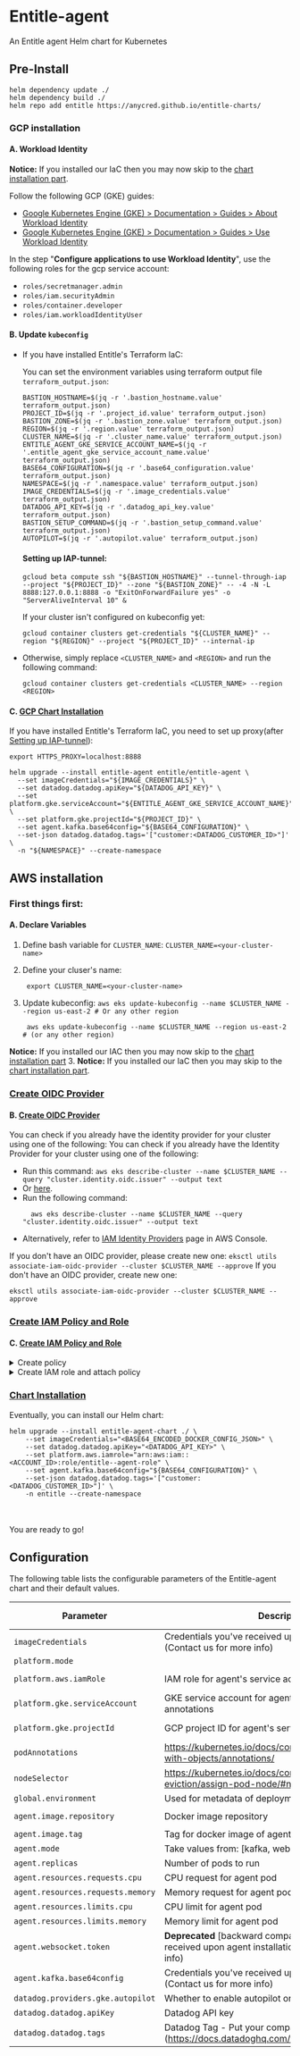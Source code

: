 Entitle-agent
===========

An Entitle agent Helm chart for Kubernetes
## Pre-Install
```shell
helm dependency update ./
helm dependency build ./
helm repo add entitle https://anycred.github.io/entitle-charts/
```

### GCP installation
#### A. Workload Identity
**Notice:** If you installed our IaC then you may now skip to the [chart installation part](#gcp-chart-installation).

Follow the following GCP (GKE) guides:
- [Google Kubernetes Engine (GKE) > Documentation > Guides > About Workload Identity](https://cloud.google.com/kubernetes-engine/docs/concepts/workload-identity)
- [Google Kubernetes Engine (GKE) > Documentation > Guides > Use Workload Identity](https://cloud.google.com/kubernetes-engine/docs/how-to/workload-identity)

In the step "**Configure applications to use Workload Identity**", use the following roles for the gcp service account:
- `roles/secretmanager.admin`
- `roles/iam.securityAdmin`
- `roles/container.developer`
- `roles/iam.workloadIdentityUser`

#### B. Update `kubeconfig`

* If you have installed Entitle's Terraform IaC:
    
    You can set the environment variables using terraform output file `terraform_output.json`:
    ```shell
    BASTION_HOSTNAME=$(jq -r '.bastion_hostname.value' terraform_output.json)
    PROJECT_ID=$(jq -r '.project_id.value' terraform_output.json)
    BASTION_ZONE=$(jq -r '.bastion_zone.value' terraform_output.json)
    REGION=$(jq -r '.region.value' terraform_output.json)
    CLUSTER_NAME=$(jq -r '.cluster_name.value' terraform_output.json)
    ENTITLE_AGENT_GKE_SERVICE_ACCOUNT_NAME=$(jq -r '.entitle_agent_gke_service_account_name.value' terraform_output.json)
    BASE64_CONFIGURATION=$(jq -r '.base64_configuration.value' terraform_output.json)
    NAMESPACE=$(jq -r '.namespace.value' terraform_output.json)
    IMAGE_CREDENTIALS=$(jq -r '.image_credentials.value' terraform_output.json)
    DATADOG_API_KEY=$(jq -r '.datadog_api_key.value' terraform_output.json)
    BASTION_SETUP_COMMAND=$(jq -r '.bastion_setup_command.value' terraform_output.json)
    AUTOPILOT=$(jq -r '.autopilot.value' terraform_output.json)
    ```
  
    #### Setting up IAP-tunnel:
    ```shell
    gcloud beta compute ssh "${BASTION_HOSTNAME}" --tunnel-through-iap --project "${PROJECT_ID}" --zone "${BASTION_ZONE}" -- -4 -N -L 8888:127.0.0.1:8888 -o "ExitOnForwardFailure yes" -o "ServerAliveInterval 10" &
    ```
    
    If your cluster isn't configured on kubeconfig yet:
    ```shell
    gcloud container clusters get-credentials "${CLUSTER_NAME}" --region "${REGION}" --project "${PROJECT_ID}" --internal-ip
    ```

* Otherwise, simply replace `<CLUSTER_NAME>` and `<REGION>` and run the following command:
    ```shell
    gcloud container clusters get-credentials <CLUSTER_NAME> --region <REGION>
    ```

#### C. [GCP Chart Installation](https://helm.sh/docs/helm/helm_upgrade/)
If you have installed Entitle's Terraform IaC, you need to set up proxy(after [Setting up IAP-tunnel](#setting-up-iap-tunnel)):
```shell
export HTTPS_PROXY=localhost:8888
```

```shell
helm upgrade --install entitle-agent entitle/entitle-agent \
  --set imageCredentials="${IMAGE_CREDENTIALS}" \
  --set datadog.datadog.apiKey="${DATADOG_API_KEY}" \
  --set platform.gke.serviceAccount="${ENTITLE_AGENT_GKE_SERVICE_ACCOUNT_NAME}" \
  --set platform.gke.projectId="${PROJECT_ID}" \
  --set agent.kafka.base64config="${BASE64_CONFIGURATION}" \
  --set-json datadog.datadog.tags='["customer:<DATADOG_CUSTOMER_ID>"]' \
  -n "${NAMESPACE}" --create-namespace
```
## AWS installation

### First things first:
#### A. Declare Variables

1. Define bash variable for `CLUSTER_NAME`:
   `CLUSTER_NAME=<your-cluster-name>`
1. Define your cluser's name:
   ```shell
    export CLUSTER_NAME=<your-cluster-name>
   ```

2. Update kubeconfig:
   `aws eks update-kubeconfig --name $CLUSTER_NAME --region us-east-2 # Or any other region`
   ```shell
    aws eks update-kubeconfig --name $CLUSTER_NAME --region us-east-2   # (or any other region)
   ```

**Notice:** If you installed our IAC then you may now skip to the [chart installation part](#chart-installation)
3. **Notice:** If you installed our IaC then you may skip to the [chart installation part](#chart-installation).

### [Create OIDC Provider](https://docs.aws.amazon.com/eks/latest/userguide/enable-iam-roles-for-service-accounts.html)
#### B. [Create OIDC Provider](https://docs.aws.amazon.com/eks/latest/userguide/enable-iam-roles-for-service-accounts.html)

You can check if you already have the identity provider for your cluster using one of the following:
You can check if you already have the Identity Provider for your cluster using one of the following:

- Run this command:
  `aws eks describe-cluster --name $CLUSTER_NAME --query "cluster.identity.oidc.issuer" --output text`
- Or [here](https://us-east-1.console.aws.amazon.com/iamv2/home?region=us-east-1#/identity_providers).
- Run the following command:
  ```shell
    aws eks describe-cluster --name $CLUSTER_NAME --query "cluster.identity.oidc.issuer" --output text
  ```
- Alternatively, refer to [IAM Identity Providers](https://console.aws.amazon.com/iamv2/home#/identity_providers) page in AWS Console.

If you don't have an OIDC provider, please create new one:
`eksctl utils associate-iam-oidc-provider --cluster $CLUSTER_NAME --approve`
If you don't have an OIDC provider, create new one:
```shell
eksctl utils associate-iam-oidc-provider --cluster $CLUSTER_NAME --approve
```

### [Create IAM Policy and Role](https://docs.aws.amazon.com/eks/latest/userguide/create-service-account-iam-policy-and-role.html)
#### C. [Create IAM Policy and Role](https://docs.aws.amazon.com/eks/latest/userguide/create-service-account-iam-policy-and-role.html)

<details>
  <summary>Create policy</summary>

  ```shell
  ACCOUNT_ID=$(aws sts get-caller-identity --query "Account" --output text)
  echo $ACCOUNT_ID

  cat > entitle-entitle-agent-chart-policy.json <<ENDOF
  {
      "Version": "2012-10-17",
      "Statement": [
          {
              "Sid": "VisualEditor0",
              "Effect": "Allow",
              "Action": [
                "secretsmanager:UpdateSecret",
                "secretsmanager:TagResource",
                "secretsmanager:PutSecretValue",
                "secretsmanager:ListSecretVersionIds",
                "secretsmanager:GetSecretValue",
                "secretsmanager:GetResourcePolicy",
                "secretsmanager:DescribeSecret",
                "secretsmanager:DeleteSecret",
                "secretsmanager:CreateSecret"
              ],
              "Resource": "arn:aws:secretsmanager:*:${ACCOUNT_ID}:secret:Entitle/*"
          },
          {
              "Sid": "VisualEditor1",
              "Effect": "Allow",
              "Action": "secretsmanager:ListSecrets",
              "Resource" : "*"
          }
      ]
  }
  ENDOF

  aws iam create-policy --policy-name entitle-entitle-agent-policy --policy-document file://entitle-entitle-agent-policy.json
  ```

</details>

<details>
<summary>Create IAM role and attach policy</summary>

```shell
ACCOUNT_ID=$(aws sts get-caller-identity --query "Account" --output text)
echo $ACCOUNT_ID
OIDC_PROVIDER=$(aws eks describe-cluster --name ${CLUSTER_NAME} --query "cluster.identity.oidc.issuer" --output text | sed -e "s/^https:\/\///")
echo $OIDC_PROVIDER

cat > trust.json <<ENDOF
{
  "Version": "2012-10-17",
  "Statement": [
    {
      "Effect": "Allow",
      "Principal": {
        "Federated": "arn:aws:iam::${ACCOUNT_ID}:oidc-provider/${OIDC_PROVIDER}"
      },
      "Action": "sts:AssumeRoleWithWebIdentity",
      "Condition": {
        "StringEquals": {
          "${OIDC_PROVIDER}:aud": "sts.amazonaws.com",
          "${OIDC_PROVIDER}:sub": "system:serviceaccount:entitle:entitle-agent-sa"
        }
      }
    }
  ]
}
ENDOF

aws iam create-role --role-name entitle-entitle-agent-chart-role --assume-role-policy-document file://trust.json --description "entitle entitle-agent access aws"
aws iam attach-role-policy --role-name entitle-entitle-agent-chart-role --policy-arn=arn:aws:iam::${ACCOUNT_ID}:policy/entitle-entitle-agent-chart-policy
```

</details>

### [Chart Installation](https://helm.sh/docs/helm/helm_upgrade/)
Eventually, you can install our Helm chart:

```shell
helm upgrade --install entitle-agent-chart ./ \
    --set imageCredentials="<BASE64_ENCODED_DOCKER_CONFIG_JSON>" \
    --set datadog.datadog.apiKey="<DATADOG_API_KEY>" \
    --set platform.aws.iamrole="arn:aws:iam::<ACCOUNT_ID>:role/entitle--agent-role" \
    --set agent.kafka.base64config="${BASE64_CONFIGURATION}" \
    --set-json datadog.datadog.tags='["customer:<DATADOG_CUSTOMER_ID>"]' \
    -n entitle --create-namespace
```
<br /><br />
You are ready to go!

## Configuration

The following table lists the configurable parameters of the Entitle-agent chart and their default values.

| Parameter                         | Description                                                                                                      | Default        | Required input by user          |
|-----------------------------------|------------------------------------------------------------------------------------------------------------------| -------------- |---------------------------------|
| `imageCredentials`                | Credentials you've received upon agent installation (Contact us for more info)                                   | `null` | `true`                          |
| `platform.mode`                   |                                                                                                                  | `"gcp"` | `true`                          |
| `platform.aws.iamRole`            | IAM role for agent's service account annotations                                                                 | `null` | `true` if `platform.mode="aws"` |
| `platform.gke.serviceAccount`     | GKE service account for agent's service account annotations                                                      | `null` | `true` if `mode="platform.gcp"` |
| `platform.gke.projectId`          | GCP project ID for agent's service account annotations                                                           | `null` | `true` if `mode="platform.gcp"` |
| `podAnnotations`                  | https://kubernetes.io/docs/concepts/overview/working-with-objects/annotations/                                   | `{}` | `false`                         |
| `nodeSelector`                    | https://kubernetes.io/docs/concepts/scheduling-eviction/assign-pod-node/#nodeselector                            | `{}` | `false`                         |
| `global.environment`              | Used for metadata of deployment                                                                                  | `"onprem"` | `false`                         |
| `agent.image.repository`          | Docker image repository                                                                                          | `"ghcr.io/anycred/entitle-agent"` | `false`                         |
| `agent.image.tag`                 | Tag for docker image of agent                                                                                    | `"master-kafka"` | `false`                         |
| `agent.mode`                      | Take values from: [kafka, websocket]                                                                             | `"kafka"` | `false`                         |
| `agent.replicas`                  | Number of pods to run                                                                                            | `1` | `false`                         |
| `agent.resources.requests.cpu`    | CPU request for agent pod                                                                                        | `"500m"` | `false`                         |
| `agent.resources.requests.memory` | Memory request for agent pod                                                                                     | `"1Gi"` | `false`                         |
| `agent.resources.limits.cpu`      | CPU limit for agent pod                                                                                          | `"1000m"` | `false`                         |
| `agent.resources.limits.memory`   | Memory limit for agent pod                                                                                       | `"3Gi"` | `false`                         |
| `agent.websocket.token`           | **Deprecated** [backward compatibility] Token you've received upon agent installation (Contact us for more info) | `null` | `false`                         |
| `agent.kafka.base64config`        | Credentials you've received upon agent installation (Contact us for more info)                                   | `null` | `true`                          |
| `datadog.providers.gke.autopilot` | Whether to enable autopilot or not                                                                               | `false` | `false`                         |
| `datadog.datadog.apiKey`          | Datadog API key                                                                                                  | `null` | `true`                          |
| `datadog.datadog.tags`            | Datadog Tag - Put your company name (https://docs.datadoghq.com/tagging/)                                        | `null` | `true`                          |
